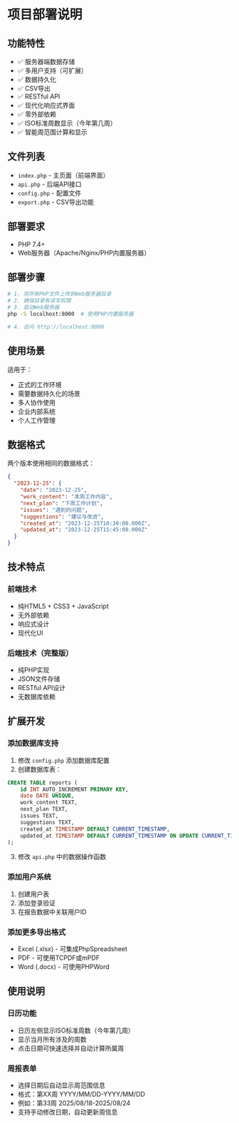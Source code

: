# 项目部署说明

## 功能特性

- ✅ 服务器端数据存储
- ✅ 多用户支持（可扩展）
- ✅ 数据持久化
- ✅ CSV导出
- ✅ RESTful API
- ✅ 现代化响应式界面
- ✅ 零外部依赖
- ✅ ISO标准周数显示（今年第几周）
- ✅ 智能周范围计算和显示

## 文件列表
- `index.php` - 主页面（前端界面）
- `api.php` - 后端API接口
- `config.php` - 配置文件
- `export.php` - CSV导出功能

## 部署要求
- PHP 7.4+
- Web服务器（Apache/Nginx/PHP内置服务器）

## 部署步骤
```bash
# 1. 将所有PHP文件上传到Web服务器目录
# 2. 确保目录有读写权限
# 3. 启动Web服务器
php -S localhost:8000  # 使用PHP内置服务器

# 4. 访问 http://localhost:8000
```

## 使用场景

适用于：
- 正式的工作环境
- 需要数据持久化的场景
- 多人协作使用
- 企业内部系统
- 个人工作管理

## 数据格式

两个版本使用相同的数据格式：

```json
{
  "2023-12-25": {
    "date": "2023-12-25",
    "work_content": "本周工作内容",
    "next_plan": "下周工作计划", 
    "issues": "遇到的问题",
    "suggestions": "建议与改进",
    "created_at": "2023-12-25T10:30:00.000Z",
    "updated_at": "2023-12-25T15:45:00.000Z"
  }
}
```

## 技术特点

### 前端技术
- 纯HTML5 + CSS3 + JavaScript
- 无外部依赖
- 响应式设计
- 现代化UI

### 后端技术（完整版）
- 纯PHP实现
- JSON文件存储
- RESTful API设计
- 无数据库依赖

## 扩展开发

### 添加数据库支持
1. 修改 `config.php` 添加数据库配置
2. 创建数据库表：
```sql
CREATE TABLE reports (
    id INT AUTO_INCREMENT PRIMARY KEY,
    date DATE UNIQUE,
    work_content TEXT,
    next_plan TEXT,
    issues TEXT,
    suggestions TEXT,
    created_at TIMESTAMP DEFAULT CURRENT_TIMESTAMP,
    updated_at TIMESTAMP DEFAULT CURRENT_TIMESTAMP ON UPDATE CURRENT_TIMESTAMP
);
```
3. 修改 `api.php` 中的数据操作函数

### 添加用户系统
1. 创建用户表
2. 添加登录验证
3. 在报告数据中关联用户ID

### 添加更多导出格式
- Excel (.xlsx) - 可集成PhpSpreadsheet
- PDF - 可使用TCPDF或mPDF
- Word (.docx) - 可使用PHPWord

## 使用说明

### 日历功能
- 日历左侧显示ISO标准周数（今年第几周）
- 显示当月所有涉及的周数
- 点击日期可快速选择并自动计算所属周

### 周报表单
- 选择日期后自动显示周范围信息
- 格式：第XX周 YYYY/MM/DD-YYYY/MM/DD
- 例如：第33周 2025/08/18-2025/08/24
- 支持手动修改日期，自动更新周信息
